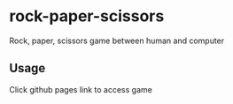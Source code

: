 # rock-paper-scissors

Rock, paper, scissors game between human and computer

## Usage
Click github pages link to access game